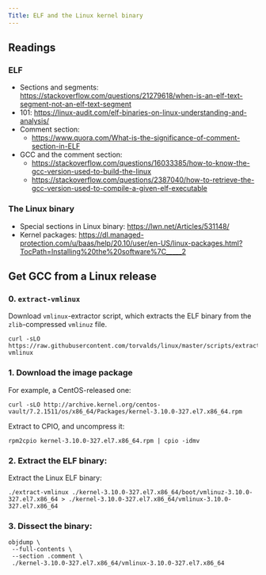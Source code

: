 ```yaml
---
Title: ELF and the Linux kernel binary
---
```


## Readings

### ELF
* Sections and segments: https://stackoverflow.com/questions/21279618/when-is-an-elf-text-segment-not-an-elf-text-segment
* 101: https://linux-audit.com/elf-binaries-on-linux-understanding-and-analysis/
* Comment section:
  * https://www.quora.com/What-is-the-significance-of-comment-section-in-ELF
* GCC and the comment section:
  * https://stackoverflow.com/questions/16033385/how-to-know-the-gcc-version-used-to-build-the-linux
  * https://stackoverflow.com/questions/2387040/how-to-retrieve-the-gcc-version-used-to-compile-a-given-elf-executable

### The Linux binary
* Special sections in Linux binary: https://lwn.net/Articles/531148/
* Kernel packages: https://dl.managed-protection.com/u/baas/help/20.10/user/en-US/linux-packages.html?TocPath=Installing%20the%20software%7C_____2

## Get GCC from a Linux release

### 0. `extract-vmlinux`

Download `vmlinux`-extractor script, which extracts the ELF binary from the `zlib`-compressed `vmlinuz` file.

```shell
curl -sLO https://raw.githubusercontent.com/torvalds/linux/master/scripts/extract-vmlinux
```

### 1. Download the image package

For example, a CentOS-released one:

```shell
curl -sLO http://archive.kernel.org/centos-vault/7.2.1511/os/x86_64/Packages/kernel-3.10.0-327.el7.x86_64.rpm
```

Extract to CPIO, and uncompress it:

```shell
rpm2cpio kernel-3.10.0-327.el7.x86_64.rpm | cpio -idmv
```

### 2. Extract the ELF binary:

Extract the Linux ELF binary:

```shell
./extract-vmlinux ./kernel-3.10.0-327.el7.x86_64/boot/vmlinuz-3.10.0-327.el7.x86_64 > ./kernel-3.10.0-327.el7.x86_64/vmlinux-3.10.0-327.el7.x86_64
```

### 3. Dissect the binary:

```shell
objdump \
 --full-contents \
 --section .comment \
 ./kernel-3.10.0-327.el7.x86_64/vmlinux-3.10.0-327.el7.x86_64
```
